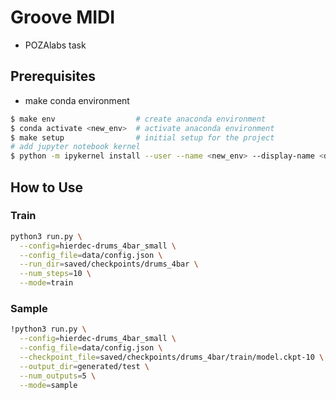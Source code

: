 # Groove MIDI
- POZAlabs task

## Prerequisites

- make conda environment
```bash
$ make env                  # create anaconda environment
$ conda activate <new_env>  # activate anaconda environment
$ make setup                # initial setup for the project
# add jupyter notebook kernel
$ python -m ipykernel install --user --name <new_env> --display-name <display_name> 
```

## How to Use

### Train

```bash
python3 run.py \
  --config=hierdec-drums_4bar_small \
  --config_file=data/config.json \
  --run_dir=saved/checkpoints/drums_4bar \
  --num_steps=10 \
  --mode=train
```

### Sample

```bash
!python3 run.py \
  --config=hierdec-drums_4bar_small \
  --config_file=data/config.json \
  --checkpoint_file=saved/checkpoints/drums_4bar/train/model.ckpt-10 \
  --output_dir=generated/test \
  --num_outputs=5 \
  --mode=sample
```
